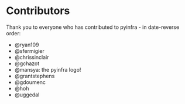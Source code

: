 # Contributors

Thank you to everyone who has contributed to pyinfra - in date-reverse order:

+ @ryan109
+ @sfermigier
+ @chrissinclair
+ @gchazot
+ @mansya: the pyinfra logo!
+ @grantstephens
+ @gdoumenc
+ @hoh
+ @uggedal
